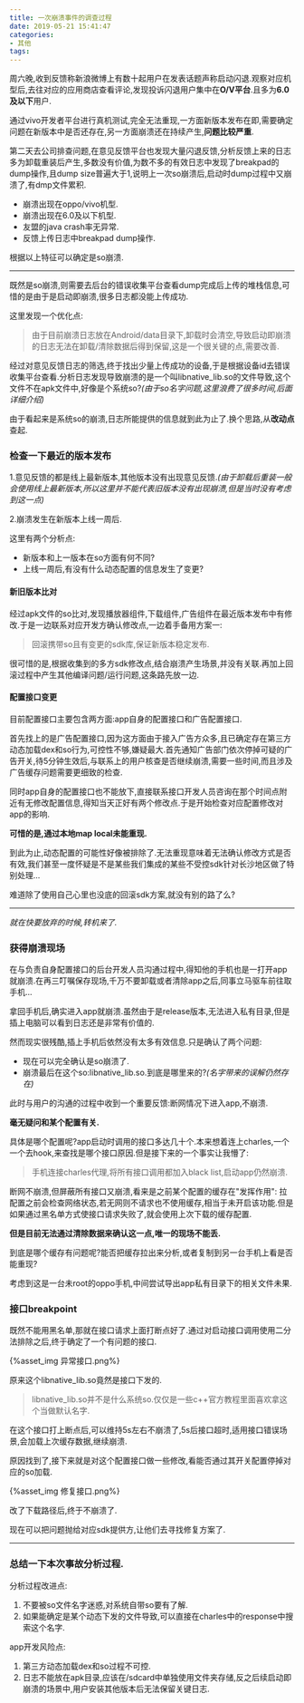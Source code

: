 ```yaml
---
title: 一次崩溃事件的调查过程
date: 2019-05-21 15:41:47
categories:
- 其他
tags:
---
```


周六晚,收到反馈称新浪微博上有数十起用户在发表话题声称启动闪退.观察对应机型后,去往对应的应用商店查看评论,发现投诉闪退用户集中在**O/V平台**.且多为**6.0及以下**用户.

通过vivo开发者平台进行真机测试,完全无法重现,一方面新版本发布在即,需要确定问题在新版本中是否还存在,另一方面崩溃还在持续产生,**问题比较严重**.

第二天去公司排查问题,在意见反馈平台也发现大量闪退反馈,分析反馈上来的日志多为卸载重装后产生,多数没有价值,为数不多的有效日志中发现了breakpad的dump操作,且dump size普遍大于1,说明上一次so崩溃后,启动时dump过程中又崩溃了,有dmp文件累积.


- 崩溃出现在oppo/vivo机型.
- 崩溃出现在6.0及以下机型.
- 友盟的java crash率无异常.
- 反馈上传日志中breakpad dump操作.

根据以上特征可以确定是so崩溃.

---


既然是so崩溃,则需要去后台的错误收集平台查看dump完成后上传的堆栈信息,可惜的是由于是启动即崩溃,很多日志都没能上传成功.

这里发现一个优化点:

> 由于目前崩溃日志放在Android/data目录下,卸载时会清空,导致启动即崩溃的日志无法在卸载/清除数据后得到保留,这是一个很关键的点,需要改善.

经过对意见反馈日志的筛选,终于找出少量上传成功的设备,于是根据设备id去错误收集平台查看.分析日志发现导致崩溃的是一个叫libnative_lib.so的文件导致,这个文件不在apk文件中,好像是个系统so?*(由于so名字问题,这里浪费了很多时间,后面详细介绍)*

由于看起来是系统so的崩溃,日志所能提供的信息就到此为止了.换个思路,从**改动点**查起.

### 检查一下最近的版本发布

1.意见反馈的都是线上最新版本,其他版本没有出现意见反馈.*(由于卸载后重装一般会使用线上最新版本,所以这里并不能代表旧版本没有出现崩溃,但是当时没有考虑到这一点)*

2.崩溃发生在新版本上线一周后.

这里有两个分析点:
- 新版本和上一版本在so方面有何不同?
- 上线一周后,有没有什么动态配置的信息发生了变更?

#### 新旧版本比对
经过apk文件的so比对,发现播放器组件,下载组件,广告组件在最近版本发布中有修改.于是一边联系对应开发方确认修改点,一边着手备用方案一:

> 回滚携带so且有变更的sdk库,保证新版本稳定发布.

很可惜的是,根据收集到的多方sdk修改点,结合崩溃产生场景,并没有关联.再加上回滚过程中产生其他编译问题/运行问题,这条路先放一边.

#### 配置接口变更
目前配置接口主要包含两方面:app自身的配置接口和广告配置接口.

首先找上的是广告配置接口,因为这方面由于接入广告方众多,且已确定存在第三方动态加载dex和so行为,可控性不够,嫌疑最大.首先通知广告部门依次停掉可疑的广告开关,待5分钟生效后,与联系上的用户核查是否继续崩溃,需要一些时间,而且涉及广告缓存问题需要更细致的检查.

同时app自身的配置接口也不能放下,直接联系接口开发人员咨询在那个时间点附近有无修改配置信息,得知当天正好有两个修改点.于是开始检查对应配置修改对app的影响.

**可惜的是,通过本地map local未能重现.**

到此为止,动态配置的可能性好像被排除了.无法重现意味着无法确认修改方式是否有效,我们甚至一度怀疑是不是某些我们集成的某些不受控sdk针对长沙地区做了特别处理...

难道除了使用自己心里也没底的回滚sdk方案,就没有别的路了么?

---

*就在快要放弃的时候,转机来了.*

### 获得崩溃现场

在与负责自身配置接口的后台开发人员沟通过程中,得知他的手机也是一打开app就崩溃.在再三叮嘱保存现场,千万不要卸载或者清除app之后,同事立马驱车前往取手机...

拿回手机后,确实进入app就崩溃.虽然由于是release版本,无法进入私有目录,但是插上电脑可以看到日志还是非常有价值的.

然而现实很残酷,插上手机后依然没有太多有效信息.只是确认了两个问题:

- 现在可以完全确认是so崩溃了.
- 崩溃最后在这个so:libnative_lib.so.到底是哪里来的?*(名字带来的误解仍然存在)*
 
此时与用户的沟通的过程中收到一个重要反馈:断网情况下进入app,不崩溃.

**毫无疑问和某个配置有关.**

具体是哪个配置呢?app启动时调用的接口多达几十个.本来想着连上charles,一个一个去hook,来查找是哪个接口原因.但是接下来的一个事实让我懵了:

> 手机连接charles代理,将所有接口调用都加入black list,启动app仍然崩溃.

断网不崩溃,但屏蔽所有接口又崩溃,看来是之前某个配置的缓存在"发挥作用":
拉配置之前会检查网络状态,若无网则不请求也不使用缓存,相当于未开启该功能.但是如果通过黑名单方式使接口请求失败了,就会使用上次下载的缓存配置.

**但是目前无法通过清除数据来确认这一点,唯一的现场不能丢.**

到底是哪个缓存有问题呢?能否把缓存拉出来分析,或者复制到另一台手机上看是否能重现?

考虑到这是一台未root的oppo手机,中间尝试导出app私有目录下的相关文件未果.

### 接口breakpoint

既然不能用黑名单,那就在接口请求上面打断点好了.通过对启动接口调用使用二分法排除之后,终于确定了一个有问题的接口.

{%asset_img 异常接口.png%}

原来这个libnative_lib.so竟然是接口下发的.

> libnative_lib.so并不是什么系统so.仅仅是一些c++官方教程里面喜欢拿这个当做默认名字.

在这个接口打上断点后,可以维持5s左右不崩溃了,5s后接口超时,适用接口错误场景,会加载上次缓存数据,继续崩溃.

原因找到了,接下来就是对这个配置接口做一些修改,看能否通过其开关配置停掉对应的so加载.

{%asset_img 修复接口.png%}

改了下载路径后,终于不崩溃了.

现在可以把问题抛给对应sdk提供方,让他们去寻找修复方案了.


---

### 总结一下本次事故分析过程.

分析过程改进点:
1. 不要被so文件名字迷惑,对系统自带so要有了解.
2. 如果能确定是某个动态下发的文件导致,可以直接在charles中的response中搜索这个名字.


app开发风险点:

1. 第三方动态加载dex和so过程不可控.
2. 日志不能放在apk目录,应该在/sdcard中单独使用文件夹存储,反之后续启动即崩溃的场景中,用户安装其他版本后无法保留关键日志.